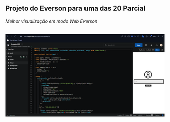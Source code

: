 ## Projeto do Everson para uma das 20 Parcial 
###### Melhor visualização em modo Web Everson 

![EVS-TRABALHO-DIFICIL-DMS](assets/parci-ss.png)
